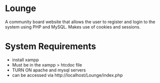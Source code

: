 # Lounge
A community board website that allows the user to register and login to the system using PHP and MySQL. Makes use of cookies and sessions.

# System Requirements
 - install xampp
 - Must be in the xampp > htcdoc file
 - TURN ON apache and mysql servers
 - can be accessed via http://localhost/Lounge/index.php
